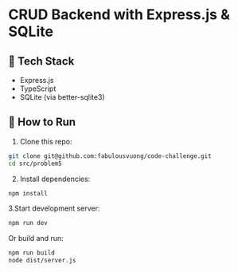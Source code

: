 # CRUD Backend with Express.js & SQLite

## 🧰 Tech Stack

- Express.js
- TypeScript
- SQLite (via better-sqlite3)

## 🚀 How to Run

1. Clone this repo:

```bash
git clone git@github.com:fabulousvuong/code-challenge.git
cd src/problem5
```

2. Install dependencies:

```bash
npm install
```

3.Start development server:

```bash
npm run dev
```

Or build and run:

```bash
npm run build
node dist/server.js
```
